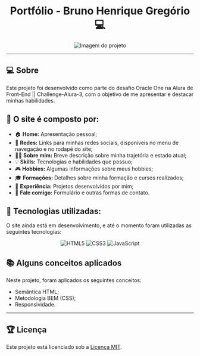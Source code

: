 <h1 align="center">Portfólio - Bruno Henrique Gregório 💻</h1>

<p align="center">
  <img src="link-da-imagem-do-projeto" alt="Imagem do projeto">
</p>

---

## 💻 Sobre

Este projeto foi desenvolvido como parte do desafio Oracle One na Alura de Front-End || Challenge-Alura-3, com o objetivo de me apresentar e destacar minhas habilidades.

## 🤯 O site é composto por:

- 🏠 **Home:** Apresentação pessoal;
- 🔗 **Redes:** Links para minhas redes sociais, disponíveis no menu de navegação e no rodapé do site;
- 🧑‍💼 **Sobre mim:** Breve descrição sobre minha trajetória e estado atual;
- 💡 **Skills:** Tecnologias e habilidades que possuo;
- 🎮 **Hobbies:** Algumas informações sobre meus hobbies;
- 🎓 **Formações:** Detalhes sobre minha formação e cursos realizados;
- 💼 **Experiência:** Projetos desenvolvidos por mim;
- 📧 **Fale comigo:** Formulário e outras formas de contato.

## 🧠 Tecnologias utilizadas:

O site ainda está em desenvolvimento, e até o momento foram utilizadas as seguintes tecnologias:

<div align="center">
    <img src="https://img.shields.io/badge/HTML5-E34F26?style=for-the-badge&logo=html5&logoColor=white" alt="HTML5">
    <img src="https://img.shields.io/badge/CSS3-1572B6?style=for-the-badge&logo=css3&logoColor=white" alt="CSS3">
    <img src="https://img.shields.io/badge/JavaScript-F7DF1E?style=for-the-badge&logo=javascript&logoColor=black" alt="JavaScript">
</div>

## 📚 Alguns conceitos aplicados

Neste projeto, foram aplicados os seguintes conceitos:

- Semântica HTML;
- Metodologia BEM (CSS);
- Responsividade.

---

## 🏆 Licença

Este projeto está licenciado sob a [Licença MIT](./LICENSE).
